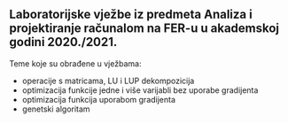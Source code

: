 Laboratorijske vježbe iz predmeta Analiza i projektiranje računalom na FER-u u akademskoj godini 2020./2021.
--

Teme koje su obrađene u vježbama:
  + operacije s matricama, LU i LUP dekompozicija
  + optimizacija funkcije jedne i više varijabli bez uporabe gradijenta
  + optimizacija funkcija uporabom gradijenta
  + genetski algoritam
